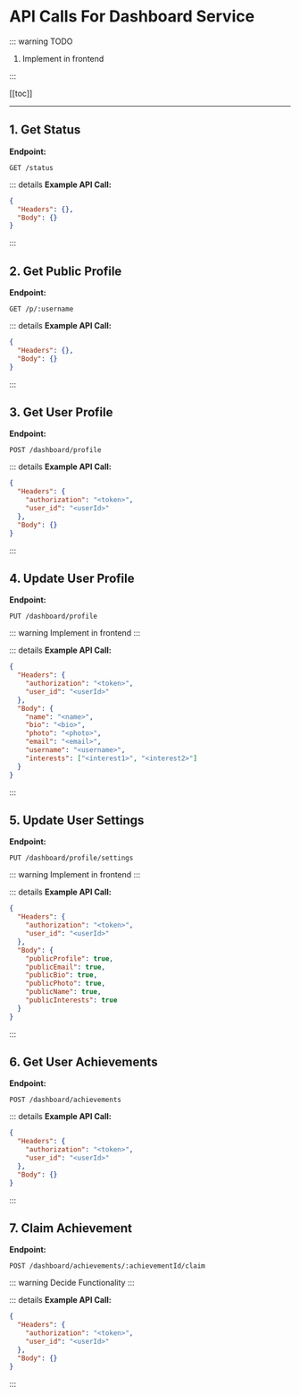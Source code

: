 # API Calls For Dashboard Service

::: warning TODO

1. Implement in frontend

:::

[[toc]]

---

## 1. Get Status

**Endpoint:**

```
GET /status
```

::: details **Example API Call:**

```json
{
  "Headers": {},
  "Body": {}
}
```

:::

## 2. Get Public Profile

**Endpoint:**

```
GET /p/:username
```

::: details **Example API Call:**

```json
{
  "Headers": {},
  "Body": {}
}
```

:::

## 3. Get User Profile

**Endpoint:**

```
POST /dashboard/profile
```

::: details **Example API Call:**

```json
{
  "Headers": {
    "authorization": "<token>",
    "user_id": "<userId>"
  },
  "Body": {}
}
```

:::

## 4. Update User Profile

**Endpoint:**

```
PUT /dashboard/profile
```

::: warning
Implement in frontend
:::

::: details **Example API Call:**

```json
{
  "Headers": {
    "authorization": "<token>",
    "user_id": "<userId>"
  },
  "Body": {
    "name": "<name>",
    "bio": "<bio>",
    "photo": "<photo>",
    "email": "<email>",
    "username": "<username>",
    "interests": ["<interest1>", "<interest2>"]
  }
}
```

:::

## 5. Update User Settings

**Endpoint:**

```
PUT /dashboard/profile/settings
```

::: warning
Implement in frontend
:::

::: details **Example API Call:**

```json
{
  "Headers": {
    "authorization": "<token>",
    "user_id": "<userId>"
  },
  "Body": {
    "publicProfile": true,
    "publicEmail": true,
    "publicBio": true,
    "publicPhoto": true,
    "publicName": true,
    "publicInterests": true
  }
}
```

:::

## 6. Get User Achievements

**Endpoint:**

```
POST /dashboard/achievements
```

::: details **Example API Call:**

```json
{
  "Headers": {
    "authorization": "<token>",
    "user_id": "<userId>"
  },
  "Body": {}
}
```

:::

## 7. Claim Achievement

**Endpoint:**

```
POST /dashboard/achievements/:achievementId/claim
```

::: warning
Decide Functionality
:::

::: details **Example API Call:**

```json
{
  "Headers": {
    "authorization": "<token>",
    "user_id": "<userId>"
  },
  "Body": {}
}
```

:::
